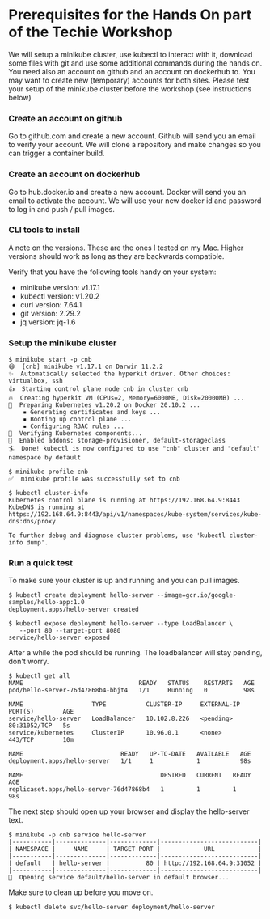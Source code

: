 # Prerequisites for the Hands On part of the Techie Workshop

We will setup a minikube cluster, use kubectl to interact with it, download some files with git and use some additional commands during the hands on.
You need also an account on github and an account on dockerhub to. You may want to create new (temporary) accounts for both sites.
Please test your setup of the minikube cluster before the workshop (see instructions below)

### Create an account on github

Go to github.com and create a new account.
Github will send you an email to verify your account.
We will clone a repository and make changes so you can trigger a container build.

### Create an account on dockerhub

Go to hub.docker.io and create a new account.
Docker will send you an email to activate the account.
We will use your new docker id and password to log in and push / pull images.

### CLI tools to install

A note on the versions. These are the ones I tested on my Mac. Higher versions should work as long as they are backwards compatible.

Verify that you have the following tools handy on your system:
- minikube version: v1.17.1
- kubectl version: v1.20.2
- curl version: 7.64.1
- git version: 2.29.2
- jq version: jq-1.6

### Setup the minikube cluster

```
$ minikube start -p cnb
😄  [cnb] minikube v1.17.1 on Darwin 11.2.2
✨  Automatically selected the hyperkit driver. Other choices: virtualbox, ssh
👍  Starting control plane node cnb in cluster cnb
🔥  Creating hyperkit VM (CPUs=2, Memory=6000MB, Disk=20000MB) ...
🐳  Preparing Kubernetes v1.20.2 on Docker 20.10.2 ...
    ▪ Generating certificates and keys ...
    ▪ Booting up control plane ...
    ▪ Configuring RBAC rules ...
🔎  Verifying Kubernetes components...
🌟  Enabled addons: storage-provisioner, default-storageclass
🏄  Done! kubectl is now configured to use "cnb" cluster and "default" namespace by default
```

```
$ minikube profile cnb
✅  minikube profile was successfully set to cnb
```
```
$ kubectl cluster-info
Kubernetes control plane is running at https://192.168.64.9:8443
KubeDNS is running at https://192.168.64.9:8443/api/v1/namespaces/kube-system/services/kube-dns:dns/proxy

To further debug and diagnose cluster problems, use 'kubectl cluster-info dump'.
```
### Run a quick test

To make sure your cluster is up and running and you can pull images.

```
$ kubectl create deployment hello-server --image=gcr.io/google-samples/hello-app:1.0
deployment.apps/hello-server created
```

```
$ kubectl expose deployment hello-server --type LoadBalancer \
   --port 80 --target-port 8080
service/hello-server exposed
```

After a while the pod should be running. The loadbalancer will stay pending, don't worry.
```
$ kubectl get all
NAME                                READY   STATUS    RESTARTS   AGE
pod/hello-server-76d47868b4-bbjt4   1/1     Running   0          98s

NAME                   TYPE           CLUSTER-IP     EXTERNAL-IP   PORT(S)        AGE
service/hello-server   LoadBalancer   10.102.8.226   <pending>     80:31052/TCP   5s
service/kubernetes     ClusterIP      10.96.0.1      <none>        443/TCP        10m

NAME                           READY   UP-TO-DATE   AVAILABLE   AGE
deployment.apps/hello-server   1/1     1            1           98s

NAME                                      DESIRED   CURRENT   READY   AGE
replicaset.apps/hello-server-76d47868b4   1         1         1       98s
``` 

The next step should open up your browser and display the hello-server text.
```
$ minikube -p cnb service hello-server
|-----------|--------------|-------------|---------------------------|
| NAMESPACE |     NAME     | TARGET PORT |            URL            |
|-----------|--------------|-------------|---------------------------|
| default   | hello-server |          80 | http://192.168.64.9:31052 |
|-----------|--------------|-------------|---------------------------|
🎉  Opening service default/hello-server in default browser...
```

Make sure to clean up before you move on.
```
$ kubectl delete svc/hello-server deployment/hello-server
```

